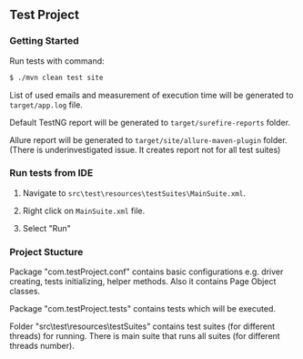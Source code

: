 
## Test Project

### Getting Started

Run tests with command:

```bash
$ ./mvn clean test site
```
List of used emails and measurement of execution time will be generated to `target/app.log` file.

Default TestNG report will be generated to `target/surefire-reports` folder.

Allure report will be generated to `target/site/allure-maven-plugin` folder. (There is underinvestigated issue. It creates report not for all test suites)



### Run tests from IDE

1. Navigate to `src\test\resources\testSuites\MainSuite.xml`.

2. Right click on `MainSuite.xml` file.

3. Select "Run"

### Project Stucture

Package "com.testProject.conf" contains basic configurations e.g. driver creating, tests initializing, helper methods.
Also it contains Page Object classes.

Package "com.testProject.tests" contains tests which will be executed.

Folder "src\test\resources\testSuites" contains test suites (for different threads) for running. There is main suite that runs all suites (for different threads number).



